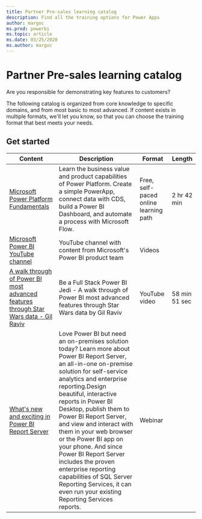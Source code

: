 ```yaml
---
title: Partner Pre-sales learning catalog
description: Find all the training options for Power Apps
author: margoc
ms.prod: powerbi
ms.topic: article
ms.date: 03/25/2020
ms.author: margoc
---
```


# Partner Pre-sales learning catalog

Are you responsible for demonstrating key features to customers? 

The following catalog is organized from core knowledge to specific domains, and from most basic to most advanced. If content exists in multiple formats, we'll let you know, so that you can choose the training format that best meets your needs.

## Get started<a name="get-started"></a>
| Content  | Description | Format  | Length   |
|-------------------------------------------------------------------------------------------------------------------------------------|-------------------------------------------------------------------------------------------------------------------------------------------------------------------------------------------------------------------------------------------------------------------------------------------------------------------------------------------------------------------------------------------------------------------------------------------------------------------------------------------------------------------------------------------------------------------|---------------------------------------|-------------|
| [Microsoft Power Platform Fundamentals](https://docs.microsoft.com/learn/paths/power-plat-fundamentals/)   | Learn the business value and product capabilities of Power Platform. Create a simple PowerApp, connect data with CDS, build a Power BI Dashboard, and automate a process with Microsoft Flow.   | Free, self-paced online learning path | 2 hr 42 min   |
| [Microsoft Power BI YouTube channel](https://www.youtube.com/user/mspowerbi/videos)                                                 | YouTube channel with content from Microsoft's Power BI product team  | Videos |             |
| [A walk through of Power BI most advanced features through Star Wars data - Gil Raviv](https://www.youtube.com/watch?v=r0Qk5V8dvgg) | Be a Full Stack Power BI Jedi - A walk through of Power BI most advanced features through Star Wars data by Gil Raviv  | YouTube video   | 58 min 51 sec |
| [What's new and exciting in Power BI Report Server](https://info.microsoft.com/whats-new-powerbi-report-server-ondemand.html)       | Love Power BI but need an on-premises solution today? Learn more about Power BI Report Server, an all-in-one on-premise solution for self-service analytics and enterprise reporting.Design beautiful, interactive reports in Power BI Desktop, publish them to Power BI Report Server, and view and interact with them in your web browser or the Power BI app on your phone. And since Power BI Report Server includes the proven enterprise reporting capabilities of SQL Server Reporting Services, it can even run your existing Reporting Services reports. | Webinar   |             |
